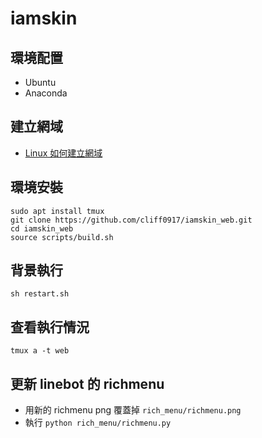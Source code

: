 # iamskin

## 環境配置
- Ubuntu
- Anaconda

## 建立網域
- [Linux 如何建立網域](https://cliff0917.github.io/post/Linux-%E5%BB%BA%E7%AB%8B%E7%B6%B2%E5%9F%9F/)

## 環境安裝
```
sudo apt install tmux
git clone https://github.com/cliff0917/iamskin_web.git
cd iamskin_web
source scripts/build.sh
```

## 背景執行
```
sh restart.sh
```

## 查看執行情況
```
tmux a -t web
```

## 更新 linebot 的 richmenu
- 用新的 richmenu png 覆蓋掉 `rich_menu/richmenu.png`
- 執行 `python rich_menu/richmenu.py`
